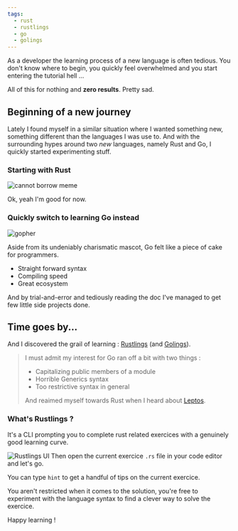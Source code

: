 ```yaml
---
tags:
  - rust
  - rustlings
  - go
  - golings
---
```


As a developer the learning process of a new language is often tedious.
You don't know where to begin, you quickly feel overwhelmed and you start entering the tutorial hell ...

All of this for nothing and **zero results**.
Pretty sad.

## Beginning of a new journey
Lately I found myself in a similar situation where I wanted something new, something different than the languages I was use to.
And with the surrounding hypes around two *new* languages, namely Rust and Go, I quickly started experimenting stuff.

### Starting with Rust
![cannot borrow meme](https://preview.redd.it/n8hoznp8fu871.jpg?width=960&crop=smart&auto=webp&v=enabled&s=107b5e9c97cb986771592cb25b76a873cece2442)

Ok, yeah I'm good for now.

### Quickly switch to learning Go instead
![gopher](https://go.dev/blog/gopher/header.jpg)

Aside from its undeniably charismatic mascot, Go felt like a piece of cake for programmers.
- Straight forward syntax
- Compiling speed
- Great ecosystem

And by trial-and-error and tediously reading the doc I've managed to get few little side projects done.

## Time goes by...
And I discovered the grail of learning : [Rustlings](https://github.com/rust-lang/rustlings) (and [Golings](https://github.com/mauricioabreu/golings)).

>I must admit my interest for Go ran off a bit with two things :
>* Capitalizing public members of a module
>* Horrible Generics syntax
>* Too restrictive syntax in general
>
>And reaimed myself towards Rust when I heard about [Leptos](https://github.com/leptos-rs/leptos).

### What's Rustlings ?
It's a CLI prompting you to complete rust related exercices with a genuinely good learning curve.

![Rustlings UI](https://brtheo.dev/blog-pictures/rustilings-ui.png)
Then open the current exercice `.rs` file in your code editor and let's go.

You can type `hint` to get a handful of tips on the current exercice.

You aren't restricted when it comes to the solution, you're free to experiment with the language syntax to find a clever way to solve the exercice.

Happy learning !
